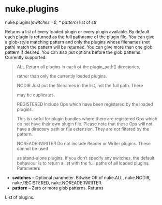 # nuke.plugins
nuke.plugins(_switches =0_, _* pattern_)  list of str

Returns a list of every loaded plugin or every plugin available. By default each plugin is returned as the full pathname of the plugin file.
You can give a glob-style matching pattern and only the plugins whose filenames (not path) match the pattern will be returned. You can give more than one glob pattern if desired.
You can also put options before the glob patterns. Currently supported:
> ALL Return all plugins in each of the plugin_path() directories,
>
>
> rather than only the currently loaded plugins.
>
> NODIR Just put the filenames in the list, not the full path. There
>
>
> may be duplicates.
>
> REGISTERED Include Ops which have been registered by the loaded plugins.
>
>
> This is useful for plugin bundles where there are registered Ops which do not have their own plugin file. Please note that these Ops will not have a directory path or file extension. They are not filtered by the pattern.
>
> NOREADERWRITER Do not include Reader or Writer plugins. These cannot be used
>
>
> as stand-alone plugins.
If you don’t specify any switches, the default behaviour is to return a list with the full paths of all loaded plugins.
Parameters

  * **switches** – Optional parameter. Bitwise OR of nuke.ALL, nuke.NODIR, nuke.REGISTERED, nuke.NOREADERWRITER.
  * **pattern** – Zero or more glob patterns.
Returns

List of plugins.